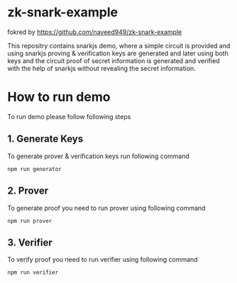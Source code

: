 # zk-snark-example
fokred by https://github.com/naveed949/zk-snark-example

This repositry contains snarkjs demo, where a simple circuit is provided and using snarkjs proving & verification keys are generated and later using both keys and the circuit proof of secret information is generated and verified with the help of snarkjs without revealing the secret information.

# How to run demo
To run demo please follow following steps

## 1. Generate Keys
To generate prover & verification keys run following command
```code
npm run generator
```
## 2. Prover
To generate proof you need to run prover using following command
```code
npm run prover
```
## 3. Verifier
To verify proof you need to run verifier using following command
```code
npm run verifier
```